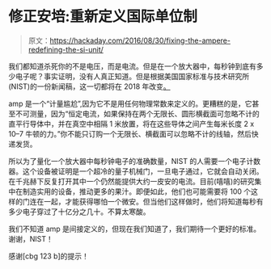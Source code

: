 # 修正安培:重新定义国际单位制

> 原文：<https://hackaday.com/2016/08/30/fixing-the-ampere-redefining-the-si-unit/>

我们都知道杀死你的不是电压，而是电流。但是在一个放大器中，每秒钟到底有多少电子呢？事实证明，没有人真正知道。但是根据美国国家标准与技术研究所(NIST)的一份新闻稿，这一切都将在 2018 年改变[。](http://phys.org/news/2016-08-ampere.html#nRlv)

amp 是一个“计量尴尬”,因为它不是用任何物理常数来定义的。更糟糕的是，它甚至不可测量，因为“恒定电流，如果保持在两个无限长、圆形横截面可忽略不计的直平行导体中，并在真空中相隔 1 米放置，将在这些导体之间产生每米长度 2 x 10–7 牛顿的力。”你不能只订购一个无限长、横截面可以忽略不计的线轴，然后快递发货。

所以为了量化一个放大器中每秒钟电子的准确数量，NIST 的人需要一个电子计数器。这个设备被证明是一个超冷的量子机械门，一旦电子通过，它就会自动关闭。在千兆赫下反复打开其中一个仍然能提供大约一皮安的电流。目前(嘻嘻)的研究集中在制造实用的设备，推动更多的果汁。即便如此，他们也可能需要将 100 个这样的门连在一起，才能获得哪怕一个微安。但当他们这样做时，他们将知道每秒有多少电子穿过了十亿分之几十。不算太寒酸。

我们不知道 amp 是间接定义的，但现在我们知道了，我们期待一个更好的标准。谢谢，NIST！

感谢[cbg 123 b]的提示！